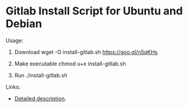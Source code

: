 # Gitlab Install Script for Ubuntu and Debian

Usage:

1. Download
wget -O install-gitlab.sh https://goo.gl/n5qKHs

2. Make executable
chmod u+x install-gitlab.sh

3. Run
./install-gitlab.sh

Links:
* [Detailed description](https://about.gitlab.com/downloads/#ubuntu1604).
